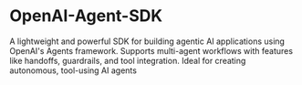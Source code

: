# OpenAI-Agent-SDK
A lightweight and powerful SDK for building agentic AI applications using OpenAI's Agents framework. Supports multi-agent workflows with features like handoffs, guardrails, and tool integration. Ideal for creating autonomous, tool-using AI agents
